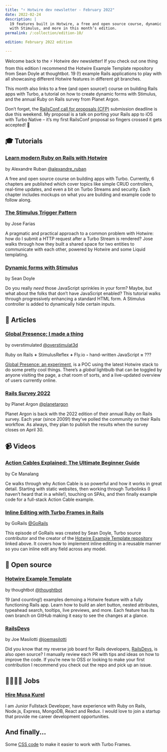 ```yaml
---
title: "⚡️ Hotwire dev newsletter - February 2022"
date: 2022-02-24
description: |
  19 features built in Hotwire, a free and open source course, dynamic forms
  with Stimulus, and more in this month’s edition.
permalink: /:collection/edition-10/

edition: February 2022 edition

---
```


Welcome back to the ⚡️ Hotwire dev newsletter! If you check out one thing from this edition I recommend the Hotwire Example Template repository from Sean Doyle at thoughtbot. 19 (!) example Rails applications to play with all showcasing different Hotwire features in different git branches.

This month also links to a free (and open source!) course on building Rails apps with Turbo, a tutorial on how to create dynamic forms with Stimulus, and the annual Ruby on Rails survey from Planet Argon.

Don’t forget, the [RailsConf call for proposals (CFP)](https://cfp.rubycentral.org/events/railsconf-2022) submission deadline is due this weekend. My proposal is a talk on porting your Rails app to iOS with Turbo Native – it’s my first RailsConf proposal so fingers crossed it gets accepted! 🤞

## 🎓 Tutorials

### [Learn modern Ruby on Rails with Hotwire](https://www.hotrails.dev/)

by Alexandre Ruban [@alexandre_ruban](https://twitter.com/alexandre_ruban)

A free and open source course on building apps with Turbo. Currently, 6 chapters are published which cover topics like simple CRUD controllers, real-time updates, and even a bit on Turbo Streams and security. Each chapter includes mockups on what you are building and example code to follow along.

### [The Stimulus Trigger Pattern](https://jose.omg.lol/posts/stimulus-trigger-pattern/)

by Jose Farias

A pragmatic and practical approach to a common problem with Hotwire: how do I submit a HTTP request after a Turbo Stream is rendered? Jose walks through how they built a shared space for two entities to communicate with each other, powered by Hotwire and some Liquid templating.

### [Dynamic forms with Stimulus](https://thoughtbot.com/blog/dynamic-forms-with-stimulus)

by Sean Doyle

Do you really _need_ those JavaScript sprinkles in your form? Maybe, but what about the folks that don’t have JavaScript enabled? This tutorial walks through progressively enhancing a standard HTML form. A Stimulus controller is added to dynamically hide certain inputs.

## 📝 Articles

### [Global Presence; I made a thing](https://dev.to/overstimulat3d/global-presence-i-made-a-thing-98o)

by overstimulated [@overstimulat3d](https://twitter.com/overstimulat3d)

Ruby on Rails **+** StimulusReflex **+** Fly.io **-** hand-written JavaScript **=** ???

[Global Presence: an experiment](https://global-presence.fly.dev), is a POC using the latest Hotwire stack to do some pretty cool things. There’s a _global_ lightbulb that can be toggled by anyone visiting the page, a chat room of sorts, and a live-updated overview of users currently online.

### [Rails Survey 2022](https://planetargon.survey.fm/rails-survey-2022)

by Planet Argon [@planetargon](https://twitter.com/planetargon)

Planet Argon is back with the 2022 edition of their annual Ruby on Rails survey. Each year (since 2009!) they’ve polled the community on their Rails workflow. As always, they plan to publish the results when the survey closes on April 30.

## 📹 Videos

### [Action Cables Explained: The Ultimate Beginner Guide](https://m.youtube.com/watch?v=SN6vfLt1nEc)

by Ce Manalang

Ce walks through why Action Cable is so powerful and how it works in great detail. Starting with static websites, then working through Turbolinks (I haven’t heard that in a while!), touching on SPAs, and then finally example code for a full-stack Action Cable example.

### [Inline Editing with Turbo Frames in Rails](https://gorails.com/episodes/inline-editing-turbo-frames)

by GoRails [@GoRails](https://twitter.com/GoRails)

This episode of GoRails was created by Sean Doyle, Turbo source contributor and the creator of the [Hotwire Example Template repository](https://github.com/thoughtbot/hotwire-example-template) linked above. It covers how to implement inline editing in a reusable manner so you can inline edit any field across any model.

## 🐙 Open source

### [Hotwire Example Template](https://github.com/thoughtbot/hotwire-example-template/branches/active)

by thoughtbot [@thoughtbot](https://twitter.com/thoughtbot)

19 (and counting!) examples demoing a Hotwire feature with a fully functioning Rails app. Learn how to build an alert button, nested attributes, typeahead search, tooltips, live previews, and more. Each feature has its own branch on GitHub making it easy to see the changes at a glance.

### [RailsDevs](https://github.com/joemasilotti/railsdevs.com)

by Joe Masilotti [@joemasilotti](https://twitter.com/joemasilotti)

Did you know that my reverse job board for Rails developers, [RailsDevs](https://railsdevs.com), is also open source? I manually review each PR with tips and ideas on how to improve the code. If you’re new to OSS or looking to make your first contribution I recommend you check out the repo and pick up an issue.

## 👩‍💻👨‍💻 Jobs

### [Hire Musa Kurel](https://railsdevs.com/developers/243)

I am Junior Fullstack Developer, have experience with Ruby on Rails, Node.js, Express, MongoDB, React and Redux. I would love to join a startup that provide me career development opportunities.

## And finally...

Some [CSS code](https://twitter.com/_swanson/status/1486482689741971463) to make it easier to work with Turbo Frames.
